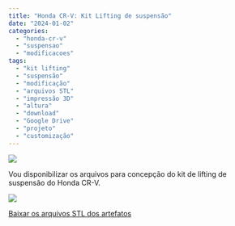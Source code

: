 ```yaml
---
title: "Honda CR-V: Kit Lifting de suspensão"
date: "2024-01-02"
categories:
  - "honda-cr-v"
  - "suspensao"
  - "modificacoes"
tags:
  - "kit lifting"
  - "suspensão"
  - "modificação"
  - "arquivos STL"
  - "impressão 3D"
  - "altura"
  - "download"
  - "Google Drive"
  - "projeto"
  - "customização"
---
```


![](https://garagemdomadeira.com/wp-content/uploads/2024/01/screenshot-2024-01-02-as-08.03.55.jpg?w=1024)

Vou disponibilizar os arquivos para concepção do kit de lifting de suspensão do Honda CR-V.

![](https://garagemdomadeira.com/wp-content/uploads/2024/01/screenshot-2024-01-02-as-08.03.45.jpg?w=1024)

[Baixar os arquivos STL dos artefatos](https://drive.google.com/drive/folders/1AtDRHPBjaQZrcozgQK2-DGkgB-dPJsRi?usp=sharing)
